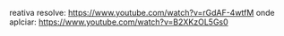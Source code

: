 reativa resolve: https://www.youtube.com/watch?v=rGdAF-4wtfM
onde aplciar: https://www.youtube.com/watch?v=B2XKzOL5Gs0
